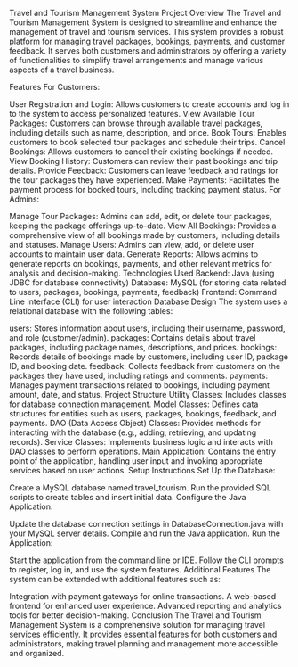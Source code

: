 Travel and Tourism Management System
Project Overview
The Travel and Tourism Management System is designed to streamline and enhance the management of travel and tourism services. This system provides a robust platform for managing travel packages, bookings, payments, and customer feedback. It serves both customers and administrators by offering a variety of functionalities to simplify travel arrangements and manage various aspects of a travel business.

Features
For Customers:

User Registration and Login: Allows customers to create accounts and log in to the system to access personalized features.
View Available Tour Packages: Customers can browse through available travel packages, including details such as name, description, and price.
Book Tours: Enables customers to book selected tour packages and schedule their trips.
Cancel Bookings: Allows customers to cancel their existing bookings if needed.
View Booking History: Customers can review their past bookings and trip details.
Provide Feedback: Customers can leave feedback and ratings for the tour packages they have experienced.
Make Payments: Facilitates the payment process for booked tours, including tracking payment status.
For Admins:

Manage Tour Packages: Admins can add, edit, or delete tour packages, keeping the package offerings up-to-date.
View All Bookings: Provides a comprehensive view of all bookings made by customers, including details and statuses.
Manage Users: Admins can view, add, or delete user accounts to maintain user data.
Generate Reports: Allows admins to generate reports on bookings, payments, and other relevant metrics for analysis and decision-making.
Technologies Used
Backend: Java (using JDBC for database connectivity)
Database: MySQL (for storing data related to users, packages, bookings, payments, feedback)
Frontend: Command Line Interface (CLI) for user interaction
Database Design
The system uses a relational database with the following tables:

users: Stores information about users, including their username, password, and role (customer/admin).
packages: Contains details about travel packages, including package names, descriptions, and prices.
bookings: Records details of bookings made by customers, including user ID, package ID, and booking date.
feedback: Collects feedback from customers on the packages they have used, including ratings and comments.
payments: Manages payment transactions related to bookings, including payment amount, date, and status.
Project Structure
Utility Classes: Includes classes for database connection management.
Model Classes: Defines data structures for entities such as users, packages, bookings, feedback, and payments.
DAO (Data Access Object) Classes: Provides methods for interacting with the database (e.g., adding, retrieving, and updating records).
Service Classes: Implements business logic and interacts with DAO classes to perform operations.
Main Application: Contains the entry point of the application, handling user input and invoking appropriate services based on user actions.
Setup Instructions
Set Up the Database:

Create a MySQL database named travel_tourism.
Run the provided SQL scripts to create tables and insert initial data.
Configure the Java Application:

Update the database connection settings in DatabaseConnection.java with your MySQL server details.
Compile and run the Java application.
Run the Application:

Start the application from the command line or IDE.
Follow the CLI prompts to register, log in, and use the system features.
Additional Features
The system can be extended with additional features such as:

Integration with payment gateways for online transactions.
A web-based frontend for enhanced user experience.
Advanced reporting and analytics tools for better decision-making.
Conclusion
The Travel and Tourism Management System is a comprehensive solution for managing travel services efficiently. It provides essential features for both customers and administrators, making travel planning and management more accessible and organized.
